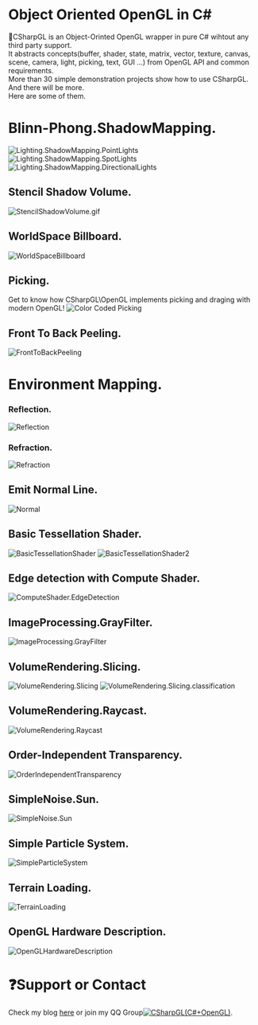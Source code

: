 # Object Oriented OpenGL in C\#   
:green_apple:CSharpGL is an Object-Orinted OpenGL wrapper in pure C# wihtout any third party support.  
It abstracts concepts(buffer, shader, state, matrix, vector, texture, canvas, scene, camera, light, picking, text, GUI ...) from OpenGL API and common requirements.  
More than 30 simple demonstration projects show how to use CSharpGL. And there will be more.  
Here are some of them.
# Blinn-Phong.ShadowMapping.
![Lighting.ShadowMapping.PointLights](https://github.com/bitzhuwei/CSharpGL/blob/master/Demos/Lighting.ShadowMapping/Lighting.ShadowMapping.PointLights.png?raw=true)
![Lighting.ShadowMapping.SpotLights](https://github.com/bitzhuwei/CSharpGL/blob/master/Demos/Lighting.ShadowMapping/Lighting.ShadowMapping.SpotLights.png?raw=true)
![Lighting.ShadowMapping.DirectionalLights](https://github.com/bitzhuwei/CSharpGL/blob/master/Demos/Lighting.ShadowMapping/Lighting.ShadowMapping.DirectionalLights.png?raw=true)
## Stencil Shadow Volume.
![StencilShadowVolume.gif](https://github.com/bitzhuwei/CSharpGL/blob/master/Demos/Lighting.ShadowVolume/StencilShadowVolume.gif?raw=true)
## WorldSpace Billboard.
![WorldSpaceBillboard](https://github.com/bitzhuwei/CSharpGL/blob/master/Demos/WorldSpaceBillboard/WorldSpaceBillboard.png?raw=true)
## Picking.
Get to know how CSharpGL\OpenGL implements picking and draging with modern OpenGL!
![Color Coded Picking](https://github.com/bitzhuwei/CSharpGL/blob/master/Demos/ColorCodedPicking/ColorCodedPicking.png?raw=true)
## Front To Back Peeling.
![FrontToBackPeeling](https://github.com/bitzhuwei/CSharpGL/blob/master/Demos/FrontToBackPeeling/FrontToBackPeeling.png?raw=true)
# Environment Mapping.
### Reflection.
![Reflection](https://github.com/bitzhuwei/CSharpGL/blob/master/Demos/EnvironmentMapping/Reflection.png?raw=true)
### Refraction.
![Refraction](https://github.com/bitzhuwei/CSharpGL/blob/master/Demos/EnvironmentMapping/Refraction.png?raw=true)
## Emit Normal Line.
![Normal](https://github.com/bitzhuwei/CSharpGL/blob/master/Demos/Normal/Normal.png?raw=true)
## Basic Tessellation Shader.
![BasicTessellationShader](https://github.com/bitzhuwei/CSharpGL/blob/master/Demos/BasicTessellationShader/BasicTessellationShader.png?raw=true)
![BasicTessellationShader2](https://github.com/bitzhuwei/CSharpGL/blob/master/Demos/BasicTessellationShader/BasicTessellationShader2.png?raw=true)
## Edge detection with Compute Shader.
![ComputeShader.EdgeDetection](https://github.com/bitzhuwei/CSharpGL/blob/master/Demos/ComputeShader.EdgeDetection/ComputeShader.EdgeDetection.png?raw=true)
## ImageProcessing.GrayFilter.
![ImageProcessing.GrayFilter](https://github.com/bitzhuwei/CSharpGL/blob/master/Demos/ImageProcessing.GrayFilter/ImageProcessing.GrayFilter.png?raw=true)
## VolumeRendering.Slicing.
![VolumeRendering.Slicing](https://github.com/bitzhuwei/CSharpGL/blob/master/Demos/VolumeRendering.Slicing/VolumeRendering.Slicing.png?raw=true)
![VolumeRendering.Slicing.classification](https://github.com/bitzhuwei/CSharpGL/blob/master/Demos/VolumeRendering.Slicing/VolumeRendering.Slicing.classification.png?raw=true)

## VolumeRendering.Raycast.
![VolumeRendering.Raycast](https://github.com/bitzhuwei/CSharpGL/blob/master/Demos/VolumeRendering.Raycast/VolumeRendering.Raycast.png?raw=true)
## Order-Independent Transparency.
![OrderIndependentTransparency](https://github.com/bitzhuwei/CSharpGL/blob/master/Demos/OrderIndependentTransparency/OrderIndependentTransparency.png?raw=true)
## SimpleNoise.Sun.
![SimpleNoise.Sun](https://github.com/bitzhuwei/CSharpGL/blob/master/Demos/SimpleNoise.Sun/SimpleNoise.Sun.png?raw=true)
## Simple Particle System.
![SimpleParticleSystem](https://github.com/bitzhuwei/CSharpGL/blob/master/Demos/SimpleParticleSystem/SimpleParticleSystem.png?raw=true)
## Terrain Loading.
![TerrainLoading](https://github.com/bitzhuwei/CSharpGL/blob/master/Demos/TerrainLoading/TerrainLoading.png?raw=true)
## OpenGL Hardware Description.
![OpenGLHardwareDescription](https://github.com/bitzhuwei/CSharpGL/blob/master/Demos/OpenGLHardwareDescription/OpenGLHardwareDescription.png?raw=true)
# :question:Support or Contact
Check my blog [here](http://www.cnblogs.com/bitzhuwei/) or join my QQ Group<a target="_blank" href="http://shang.qq.com/wpa/qunwpa?idkey=98131e619f6da03b96ad2213a1278da4fdd05b42a58d053125ce6ba76cf991f9"><img border="0" src="http://pub.idqqimg.com/wpa/images/group.png" alt="CSharpGL(C#+OpenGL)" title="CSharpGL(C#+OpenGL)"></a>.